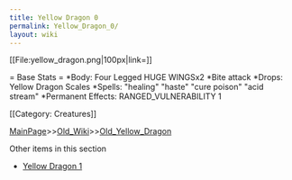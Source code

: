 ```yaml
---
title: Yellow Dragon 0
permalink: Yellow_Dragon_0/
layout: wiki
---
```

[[File:yellow_dragon.png|100px|link=]]

= Base Stats =
*Body: Four Legged HUGE WINGSx2
*Bite attack
*Drops: Yellow Dragon Scales
*Spells:  &quot;healing&quot; &quot;haste&quot; &quot;cure poison&quot; &quot;acid stream&quot;
*Permanent Effects: RANGED_VULNERABILITY 1 

[[Category: Creatures]]

[MainPage](/keeperrl_wiki/ "wikilink")>>[Old_Wiki](/keeperrl_wiki/Old_Wiki "wikilink")>>[Old_Yellow_Dragon](/keeperrl_wiki/Old_Yellow_Dragon "wikilink")

Other items in this section
-    [Yellow Dragon 1](/keeperrl_wiki/Yellow_Dragon_1 "wikilink")
